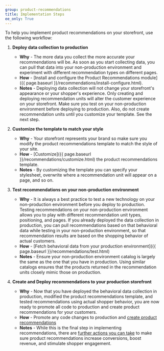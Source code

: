 ```yaml
---
group: product-recommendations
title: Implementation Steps
ee_only: True
---
```


To help you implement product recommendations on your storefront, use the following workflow:

1. **Deploy data collection to production**
   -  **Why** - The more data you collect the more accurate your recommendations will be. As soon as you start collecting data, you can pull that data into your non-production environment and experiment with different recommendation types on different pages.
   -  **How** - [Install and configure the Product Recommendations module]({{ page.baseurl }}/recommendations/install-configure.html).
   -  **Notes** - Deploying data collection will not change your storefront's appearance or your shopper's experience. Only creating and deploying recommendation units will alter the customer experience on your storefront. Make sure you test on your non-production environment before deploying to production. Also, do not create recommendation units until you customize your template. See the next step.

1. **Customize the template to match your style**
   -  **Why** - Your storefront represents your brand so make sure you modify the product recommendations template to match the style of your site.
   -  **How** - [Customize]({{ page.baseurl }}/recommendations/customize.html) the product recommendations template.
   -  **Notes** - By customizing the template you can specify your stylesheet, overwrite where a recommendation unit will appear on a page, and so on.

1. **Test recommendations on your non-production environment**
   -  **Why** - It is always a best practice to test a new technology on your non-production environment before you deploy to production. Testing recommendations on your non-production environment allows you to play with different recommendation unit types, positioning, and pages. If you already deployed the data collection in production, you can pull recommendations based on that behavioral data while testing in your non-production environment, so that recommendation results are based on the shopping behavior of actual customers.
   -  **How** - [Fetch behavioral data from your production environment]({{ page.baseurl }}/recommendations/test.html)
   -  **Notes** - Ensure your non-production environment catalog is largely the same as the one that you have in production. Using similar catalogs ensures that the products returned in the recommendation units closely mimic those on production.

1. **Create and Deploy recommendations to your production storefront**
   -  **Why** - Now that you have deployed the behavioral data collection in production, modified the product recommendations template, and tested recommendations using actual shopper behavior, you are now ready to promote all code to production and create product recommendations for your customers.
   -  **How** - Promote any code changes to production and [create product recommendations](https://docs.magento.com/user-guide/marketing/create-new-rec.html)
   -  **Notes** - While this is the final step in implementing recommendations, there are [further actions you can take](https://docs.magento.com/user-guide/marketing/recommendation-best-practices.html) to make sure product recommendations increase conversions, boost revenue, and stimulate shopper engagement.
